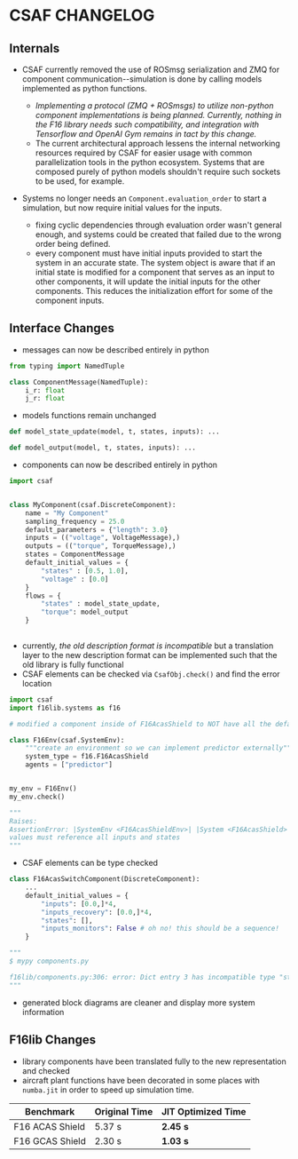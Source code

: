 # CSAF CHANGELOG

## Internals
* CSAF currently removed the use of ROSmsg serialization and
ZMQ for component communication--simulation is done by 
calling models implemented as python functions. 
    * *Implementing a 
protocol (ZMQ + ROSmsgs) to utilize non-python component implementations is 
being planned. Currently, nothing in the F16 library needs such
compatibility, and integration with Tensorflow and OpenAI Gym remains in tact
 by this change.*
    * The current architectural approach lessens the internal networking resources
    required by CSAF for easier usage with common
    parallelization tools in the python ecosystem. Systems that are 
    composed purely of python models shouldn't require such sockets to
    be used, for example.
    
* Systems no longer needs an `Component.evaluation_order` to start a simulation, but
now require initial values for the inputs.
    * fixing cyclic dependencies through evaluation order wasn't general enough,
    and systems could be created that failed due to the wrong order being defined.
    * every component must have initial inputs provided to start the system in an
    accurate state. The system object is aware that if an initial state is modified for a component that 
    serves as an input to other components, it will update the initial inputs for the
     other components. This reduces the initialization effort for some of the component inputs.  
    
##  Interface Changes
* messages can now be described entirely in python
```python
from typing import NamedTuple

class ComponentMessage(NamedTuple):
    i_r: float
    j_r: float
```
* models functions remain unchanged
```python
def model_state_update(model, t, states, inputs): ...

def model_output(model, t, states, inputs): ...
```
* components can now be described entirely in python
```python
import csaf


class MyComponent(csaf.DiscreteComponent):
    name = "My Component"
    sampling_frequency = 25.0
    default_parameters = {"length": 3.0}
    inputs = (("voltage", VoltageMessage),)
    outputs = (("torque", TorqueMessage),)
    states = ComponentMessage
    default_initial_values = {
        "states" : [0.5, 1.0],
        "voltage" : [0.0]
    }
    flows = {
        "states" : model_state_update,
        "torque": model_output
    }
    
```
* currently, *the old description format is incompatible* but a translation layer to the new description format
 can be implemented such that the old library is fully functional
* CSAF elements can be checked via `CsafObj.check()` and find the error location
```python
import csaf
import f16lib.systems as f16

# modified a component inside of F16AcasShield to NOT have all the default initial values defined

class F16Env(csaf.SystemEnv):
    """create an environment so we can implement predictor externally"""
    system_type = f16.F16AcasShield
    agents = ["predictor"]


my_env = F16Env()
my_env.check()

"""
Raises:
AssertionError: |SystemEnv <F16AcasShieldEnv>| |System <F16AcasShield>||Component <F16AcasSwitchComponent>| initial 
values must reference all inputs and states 
"""
```
* CSAF elements can be type checked
```python
class F16AcasSwitchComponent(DiscreteComponent):
    ...
    default_initial_values = {
        "inputs": [0.0,]*4,
        "inputs_recovery": [0.0,]*4,
        "states": [],
        "inputs_monitors": False # oh no! this should be a sequence!
    }

"""
$ mypy components.py

f16lib/components.py:306: error: Dict entry 3 has incompatible type "str": "bool"; expected "str": "Sequence[Any]"
"""
```
* generated block diagrams are cleaner and display more system information

## F16lib Changes
* library components have been translated fully to the new representation and checked
* aircraft plant functions have been decorated in some places with `numba.jit` in order
to speed up simulation time.

| Benchmark      | Original Time | JIT Optimized Time |
| ----------- | ----------- | ----------- |
| F16 ACAS Shield     |  5.37 s | **2.45 s** |
| F16 GCAS Shield     |  2.30 s | **1.03 s** |
